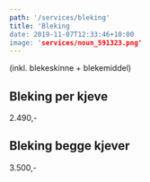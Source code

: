 ```yaml
---
path: '/services/bleking'
title: 'Bleking
date: 2019-11-07T12:33:46+10:00
image: 'services/noun_591323.png'
---
```


(inkl. blekeskinne + blekemiddel)

## Bleking per kjeve

2.490,-

## Bleking begge kjever

3.500,-
